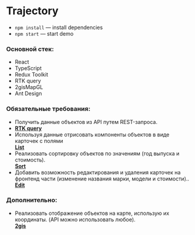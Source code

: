 # Trajectory

-   `npm install` — install dependencies
-   `npm start` — start demo

### Основной стек:
- React
- TypeScript
- Redux Toolkit
- RTK query
- 2gisMapGL
- Ant Design


### Обязательные требования:
- Получить данные объектов из API путем REST-запроса. 
- [**RTK query**](https://github.com/kondra4/trajectory/blob/1d79c42414db526b2c0b84413b90d9c93e3f9297/src/Api.ts#L16)
- Используя данные отрисовать компоненты объектов в виде карточек с полями<br/>
  [**List**](https://github.com/kondra4/trajectory/blob/1d79c42414db526b2c0b84413b90d9c93e3f9297/src/modules/sidebar/Sidebar.tsx#L34)
- Реализовать сортировку объектов по значениям (год выпуска и стоимость).<br/>
  [**Sort**](https://github.com/kondra4/trajectory/blob/1d79c42414db526b2c0b84413b90d9c93e3f9297/src/modules/sidebar/carsListSlise.tsx#L51)
- Добавить возможность редактирования и удаления карточек на фронтенд части (изменение названия марки, модели и стоимости)..<br/>
  [**Edit**](https://github.com/kondra4/trajectory/blob/1d79c42414db526b2c0b84413b90d9c93e3f9297/src/modules/sidebar/ModalWindow.tsx#L12)
### Дополнительно:
- Реализовать отображение объектов на карте, использую их координаты. (API можно использовать любое).<br/>
  [**2gis**](https://github.com/kondra4/trajectory/blob/1d79c42414db526b2c0b84413b90d9c93e3f9297/src/modules/map/Mapgl.tsx#L43)